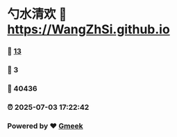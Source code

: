# 勺水清欢 :link: https://WangZhSi.github.io 
### :page_facing_up: [13](https://WangZhSi.github.io/tag.html) 
### :speech_balloon: 3 
### :hibiscus: 40436 
### :alarm_clock: 2025-07-03 17:22:42 
### Powered by :heart: [Gmeek](https://github.com/Meekdai/Gmeek)
